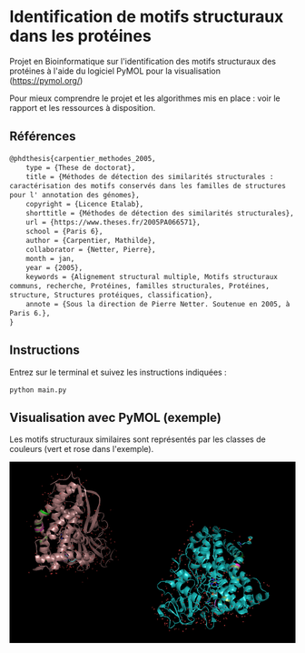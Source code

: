 # Identification de motifs structuraux dans les protéines  
  
Projet en Bioinformatique sur l'identification des motifs structuraux des protéines à l'aide du logiciel PyMOL pour la visualisation (https://pymol.org/)  
  
Pour mieux comprendre le projet et les algorithmes mis en place : voir le rapport et les ressources à disposition.

## Références  
  
```
@phdthesis{carpentier_methodes_2005,
	type = {These de doctorat},
	title = {Méthodes de détection des similarités structurales : caractérisation des motifs conservés dans les familles de structures pour l' annotation des génomes},
	copyright = {Licence Etalab},
	shorttitle = {Méthodes de détection des similarités structurales},
	url = {https://www.theses.fr/2005PA066571},
	school = {Paris 6},
	author = {Carpentier, Mathilde},
	collaborator = {Netter, Pierre},
	month = jan,
	year = {2005},
	keywords = {Alignement structural multiple, Motifs structuraux communs, recherche, Protéines, familles structurales, Protéines, structure, Structures protéiques, classification},
	annote = {Sous la direction de Pierre Netter. Soutenue en 2005, à Paris 6.},
}
```  
  
## Instructions  
  
Entrez sur le terminal et suivez les instructions indiquées :  
  
```
python main.py
```  
  
## Visualisation avec PyMOL (exemple)  

Les motifs structuraux similaires sont représentés par les classes de couleurs (vert et rose dans l'exemple).  
    
![Résultats](./example.png "Identification des motifs sur les protéines 1gjm et 3cpp")
